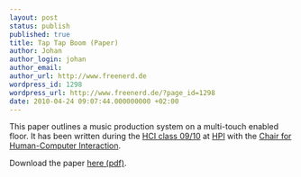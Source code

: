 ```yaml
---
layout: post
status: publish
published: true
title: Tap Tap Boom (Paper)
author: Johan
author_login: johan
author_email:
author_url: http://www.freenerd.de
wordpress_id: 1298
wordpress_url: http://www.freenerd.de/?page_id=1298
date: 2010-04-24 09:07:44.000000000 +02:00
---
```

This paper outlines a music production system on a multi-touch enabled floor. It has been written during the <a href="http://www.hpi.uni-potsdam.de/baudisch/dokuwiki/introduction-to-hci-ws0910/">HCI class 09/10</a> at <a href="http://www.hpi-web.de">HPI</a> with the <a href="http://www.hpi.uni-potsdam.de/baudisch/">Chair for Human-Computer Interaction</a>.

Download the paper <a href="/assets/TapTapBoom.pdf">here (pdf)</a>.
